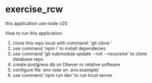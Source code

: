 # exercise_rcw
this application use node v20

How to run this application:

1. clone this repo local with command: 'git clone <name-repo>'
2. use command 'npm i' to install dependecies
3. use command 'git submodule update --init --recursive' to clone database repo
4. create postgress db on Dbever or relative software
5. configure file .env (see on .env.example)
6. use command 'npm run dev' to run local server